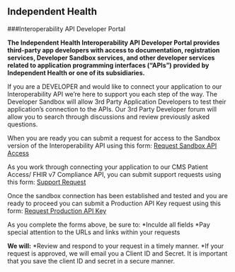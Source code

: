 ## Independent Health 
###Interoperability API Developer Portal

**The Independent Health Interoperability API Developer Portal provides third-party app developers with access to documentation, registration services, Developer Sandbox services, and other developer services related to application programming interfaces (“APIs”) provided by Independent Health or one of its subsidiaries.**

If you are a DEVELOPER and would like to connect your application to our Interoperability API we’re here to support you each step of the way. 
The Developer Sandbox will allow 3rd Party Application Developers to test their application’s connection to the APIs.
Our 3rd Party Developer forum will allow you to search through discussions and review previously asked questions.

When you are ready you can submit a request for access to the Sandbox version of the Interoperability API using this form: [Request Sandbox API Access](https://github.com/Craig-Kaputa/Craig-Kaputa.github.io/issues/new?assignees=&labels=&template=sandbox-api-key-request.md&title=Request+for+Sandbox+API+Access)

As you work through connecting your application to our CMS Patient Access/ FHIR v7 Compliance API, you can submit support requests using this form: [Support Request](https://github.com/Craig-Kaputa/Craig-Kaputa.github.io/issues/new?assignees=&labels=&template=support-requests.md&title=)

Once the sandbox connection has been established and tested and you are ready to proceed you can submit a Production API Key request using this form: [Request Production API Key](https://github.com/Craig-Kaputa/Craig-Kaputa.github.io/issues/new?assignees=&labels=&template=production-api-key-request.md&title=Request+for+Production+API+Access)

As you complete the forms above, be sure to:
*Inculde all fields
*Pay special attention to the URLs and links within your requests

**We will:**
*Review and respond to your request in a timely manner.
*If your request is approved, we will email you a Client ID and Secret. It is important that you save the client ID and secret in a secure manner.


